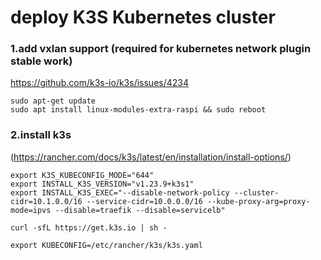 # deploy K3S Kubernetes cluster
### 1.add vxlan support (required for kubernetes network plugin stable work)
https://github.com/k3s-io/k3s/issues/4234
```
sudo apt-get update
sudo apt install linux-modules-extra-raspi && sudo reboot
```
### 2.install k3s
(https://rancher.com/docs/k3s/latest/en/installation/install-options/)
```
export K3S_KUBECONFIG_MODE="644"
export INSTALL_K3S_VERSION="v1.23.9+k3s1"
export INSTALL_K3S_EXEC="--disable-network-policy --cluster-cidr=10.1.0.0/16 --service-cidr=10.0.0.0/16 --kube-proxy-arg=proxy-mode=ipvs --disable=traefik --disable=servicelb"

curl -sfL https://get.k3s.io | sh -

export KUBECONFIG=/etc/rancher/k3s/k3s.yaml
```
